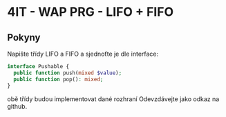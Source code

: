 # 4IT - WAP PRG - LIFO + FIFO

## Pokyny
Napište třídy LIFO a FIFO a sjednoťte je dle interface:

```php
interface Pushable {
  public function push(mixed $value);
  public function pop(): mixed;
}
```

obě třídy budou implementovat dané rozhraní
Odevzdávejte jako odkaz na github.
